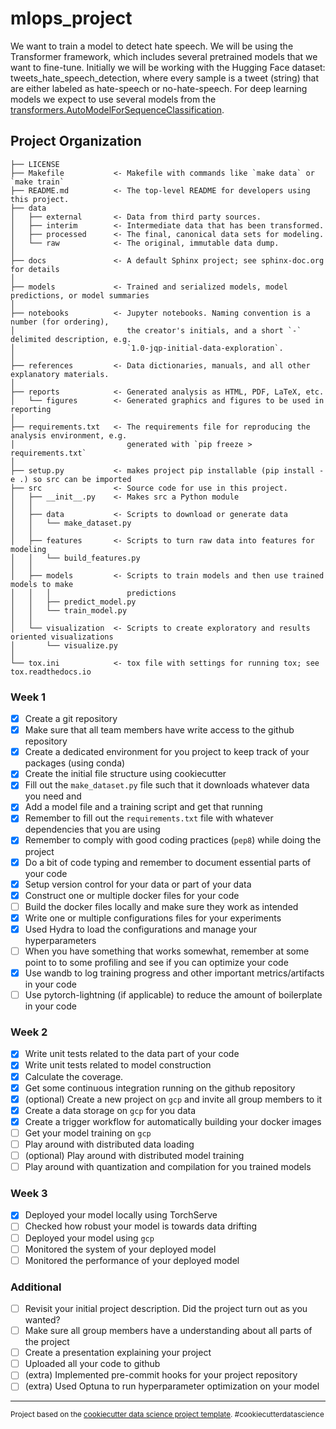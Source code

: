 mlops_project
==============================

We want to train a model to detect hate speech.
We will be using the Transformer framework, which includes several pretrained models that we want to fine-tune.
Initially we will be working with the Hugging Face dataset: tweets_hate_speech_detection, where every sample is a tweet (string) that are either labeled as hate-speech or no-hate-speech.
For deep learning models we expect to use several models from the [transformers.AutoModelForSequenceClassification](https://huggingface.co/docs/transformers/model_doc/auto).


Project Organization
------------

    ├── LICENSE
    ├── Makefile           <- Makefile with commands like `make data` or `make train`
    ├── README.md          <- The top-level README for developers using this project.
    ├── data
    │   ├── external       <- Data from third party sources.
    │   ├── interim        <- Intermediate data that has been transformed.
    │   ├── processed      <- The final, canonical data sets for modeling.
    │   └── raw            <- The original, immutable data dump.
    │
    ├── docs               <- A default Sphinx project; see sphinx-doc.org for details
    │
    ├── models             <- Trained and serialized models, model predictions, or model summaries
    │
    ├── notebooks          <- Jupyter notebooks. Naming convention is a number (for ordering),
    │                         the creator's initials, and a short `-` delimited description, e.g.
    │                         `1.0-jqp-initial-data-exploration`.
    │
    ├── references         <- Data dictionaries, manuals, and all other explanatory materials.
    │
    ├── reports            <- Generated analysis as HTML, PDF, LaTeX, etc.
    │   └── figures        <- Generated graphics and figures to be used in reporting
    │
    ├── requirements.txt   <- The requirements file for reproducing the analysis environment, e.g.
    │                         generated with `pip freeze > requirements.txt`
    │
    ├── setup.py           <- makes project pip installable (pip install -e .) so src can be imported
    ├── src                <- Source code for use in this project.
    │   ├── __init__.py    <- Makes src a Python module
    │   │
    │   ├── data           <- Scripts to download or generate data
    │   │   └── make_dataset.py
    │   │
    │   ├── features       <- Scripts to turn raw data into features for modeling
    │   │   └── build_features.py
    │   │
    │   ├── models         <- Scripts to train models and then use trained models to make
    │   │   │                 predictions
    │   │   ├── predict_model.py
    │   │   └── train_model.py
    │   │
    │   └── visualization  <- Scripts to create exploratory and results oriented visualizations
    │       └── visualize.py
    │
    └── tox.ini            <- tox file with settings for running tox; see tox.readthedocs.io


### Week 1

- [X] Create a git repository
- [X] Make sure that all team members have write access to the github repository
- [X] Create a dedicated environment for you project to keep track of your packages (using conda)
- [X] Create the initial file structure using cookiecutter
- [X] Fill out the `make_dataset.py` file such that it downloads whatever data you need and 
- [X] Add a model file and a training script and get that running
- [X] Remember to fill out the `requirements.txt` file with whatever dependencies that you are using
- [X] Remember to comply with good coding practices (`pep8`) while doing the project
- [X] Do a bit of code typing and remember to document essential parts of your code
- [X] Setup version control for your data or part of your data
- [X] Construct one or multiple docker files for your code
- [ ] Build the docker files locally and make sure they work as intended
- [X] Write one or multiple configurations files for your experiments
- [X] Used Hydra to load the configurations and manage your hyperparameters
- [ ] When you have something that works somewhat, remember at some point to to some profiling and see if you can optimize your code
- [X] Use wandb to log training progress and other important metrics/artifacts in your code
- [ ] Use pytorch-lightning (if applicable) to reduce the amount of boilerplate in your code

### Week 2

- [X] Write unit tests related to the data part of your code
- [X] Write unit tests related to model construction
- [X] Calculate the coverage.
- [X] Get some continuous integration running on the github repository
- [X] (optional) Create a new project on `gcp` and invite all group members to it
- [X] Create a data storage on `gcp` for you data
- [X] Create a trigger workflow for automatically building your docker images
- [ ] Get your model training on `gcp`
- [ ] Play around with distributed data loading
- [ ] (optional) Play around with distributed model training
- [ ] Play around with quantization and compilation for you trained models

### Week 3

- [X] Deployed your model locally using TorchServe
- [ ] Checked how robust your model is towards data drifting
- [ ] Deployed your model using `gcp`
- [ ] Monitored the system of your deployed model
- [ ] Monitored the performance of your deployed model

### Additional

- [ ] Revisit your initial project description. Did the project turn out as you wanted?
- [ ] Make sure all group members have a understanding about all parts of the project
- [ ] Create a presentation explaining your project
- [ ] Uploaded all your code to github
- [ ] (extra) Implemented pre-commit hooks for your project repository
- [ ] (extra) Used Optuna to run hyperparameter optimization on your model

--------

<p><small>Project based on the <a target="_blank" href="https://drivendata.github.io/cookiecutter-data-science/">cookiecutter data science project template</a>. #cookiecutterdatascience</small></p>
